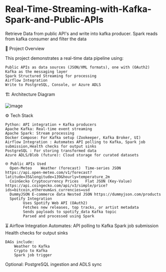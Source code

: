 # Real-Time-Streaming-with-Kafka-Spark-and-Public-APIs
Retrieve Data from public API's and write into kafka producer. Spark reads from kafka consumer and filter the data

📌 Project Overview

This project demonstrates a real-time data pipeline using:

    Public APIs as data sources (JSON/XML formats), one with (OAuth2)
    Kafka as the messaging layer
    Spark Structured Streaming for processing
    Airflow Integration
    Write to PostgreSQL, Console, or Azure ADLS

🏗️ Architecture Diagram    

![image](https://github.com/user-attachments/assets/3a8c6da5-1418-4c59-9162-cd26c221b360)


⚙️ Tech Stack

    Python: API integration + Kafka producers
    Apache Kafka: Real-time event streaming
    Apache Spark: Stream processing
    Docker Compose: For Kafka setup (Zookeeper, Kafka Broker, UI)
    Airflow Integration : Automates API polling to Kafka, Spark job submission,Health checks for output sinks
    PostgreSQL : For storing transformed data
    Azure ADLS/Blob (future): Cloud storage for curated datasets

    🌐 Public APIs Used
      Open-Meteo	Weather (forecast)	Time-series JSON	https://api.open-meteo.com/v1/forecast?latitude=35&longitude=139&hourly=temperature_2m
      CoinGecko	Cryptocurrency Prices	Flat JSON (Key-Value)	https://api.coingecko.com/api/v3/simple/price?ids=bitcoin,ethereum&vs_currencies=usd
      DummyJSON	E-commerce data	Nested JSON	https://dummyjson.com/products
      Spotify Integration
            Uses Spotify Web API (OAuth2)
            Fetches new releases, top tracks, or artist metadata
            Sends payloads to spotify_data Kafka topic
            Parsed and processed using Spark

⏳ Airflow Integration
    Automates:
        API polling to Kafka
        Spark job submission
        Health checks for output sinks

    DAGs include:
        Weather to Kafka
        Crypto to Kafka
        Spark job trigger
        
  Optional: PostgreSQL ingestion and ADLS sync
